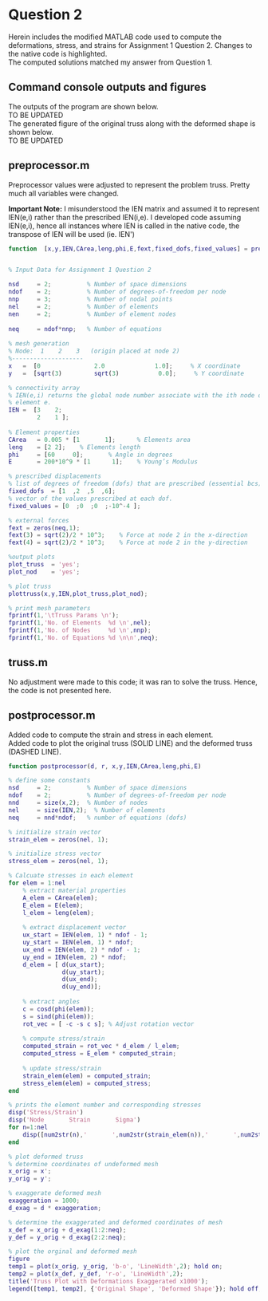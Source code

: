 # Question 2

Herein includes the modified MATLAB code used to compute the deformations, stress, and strains for Assignment 1 Question 2. Changes to the native code is highlighted.  
The computed solutions matched my answer from Question 1.

## Command console outputs and figures
The outputs of the program are shown below.  
TO BE UPDATED  
The generated figure of the original truss along with the deformed shape is shown below.  
TO BE UPDATED

## preprocessor.m
Preprocessor values were adjusted to represent the problem truss. Pretty much all variables were changed.  

__Important Note:__  I misunderstood the IEN matrix and assumed it to represent IEN(e,i) rather than the prescribed IEN(i,e). I developed code assuming IEN(e,i), hence all instances where IEN is called in the native code, the transpose of IEN will be used (ie. IEN')

```matlab
function  [x,y,IEN,CArea,leng,phi,E,fext,fixed_dofs,fixed_values] = preprocessor


% Input Data for Assignment 1 Question 2

nsd 	= 2;	      % Number of space dimensions 
ndof 	= 2;     	  % Number of degrees-of-freedom per node
nnp 	= 3;    	  % Number of nodal points
nel 	= 2;     	  % Number of elements
nen 	= 2;     	  % Number of element nodes
 
neq 	= ndof*nnp;	  % Number of equations
 
% mesh generation
% Node:  1    2    3   (origin placed at node 2) 
%--------------------
x   =  [0               2.0              1.0];     % X coordinate  
y   =  [sqrt(3)         sqrt(3)           0.0];     % Y coordinate

% connectivity array
% IEN(e,i) returns the global node number associate with the ith node of
% element e.
IEN =  [3    2;         
        2    1 ];  
    
% Element properties
CArea 	= 0.005 * [1       1];   	% Elements area  
leng  	= [2 2];   	% Elements length
phi   	= [60     0];   	% Angle in degrees
E     	= 200*10^9 * [1      1];   	% Young’s Modulus 

% prescribed displacements
% list of degrees of freedom (dofs) that are prescribed (essential bcs)
fixed_dofs  = [1  ,2  ,5  ,6];     
% vector of the values prescribed at each dof.
fixed_values = [0  ;0  ;0  ;-10^-4 ];

% external forces
fext = zeros(neq,1);
fext(3)	= sqrt(2)/2 * 10^3;	   % Force at node 2 in the x-direction
fext(4)	= sqrt(2)/2 * 10^3;	   % Force at node 2 in the y-direction

%output plots
plot_truss 	= 'yes';
plot_nod	= 'yes';

% plot truss
plottruss(x,y,IEN,plot_truss,plot_nod);

% print mesh parameters
fprintf(1,'\tTruss Params \n');
fprintf(1,'No. of Elements  %d \n',nel);
fprintf(1,'No. of Nodes     %d \n',nnp);
fprintf(1,'No. of Equations %d \n\n',neq);
```

## truss.m
No adjustment were made to this code; it was ran to solve the truss. Hence, the code is not presented here.

## postprocessor.m
Added code to compute the strain and stress in each element.  
Added code to plot the original truss (SOLID LINE) and the deformed truss (DASHED LINE).
```matlab
function postprocessor(d, r, x,y,IEN,CArea,leng,phi,E)

% define some constants
nsd 	= 2;	      % Number of space dimensions 
ndof 	= 2;     	  % Number of degrees-of-freedom per node
nnd     = size(x,2);  % Number of nodes
nel     = size(IEN,2);  % Number of elements
neq     = nnd*ndof;   % number of equations (dofs)

% initialize strain vector
strain_elem = zeros(nel, 1);

% initialize stress vector
stress_elem = zeros(nel, 1);

% Calcuate stresses in each element
for elem = 1:nel
    % extract material properties
    A_elem = CArea(elem);
    E_elem = E(elem);
    l_elem = leng(elem);
    
    % extract displacement vector
    ux_start = IEN(elem, 1) * ndof - 1;
    uy_start = IEN(elem, 1) * ndof;
    ux_end = IEN(elem, 2) * ndof - 1;
    uy_end = IEN(elem, 2) * ndof;
    d_elem = [ d(ux_start);
               d(uy_start);
               d(ux_end);
               d(uy_end)];
    
    % extract angles
    c = cosd(phi(elem));
    s = sind(phi(elem));
    rot_vec = [ -c -s c s]; % Adjust rotation vector
    
    % compute stress/strain
    computed_strain = rot_vec * d_elem / l_elem;
    computed_stress = E_elem * computed_strain;
    
    % update stress/strain
    strain_elem(elem) = computed_strain;
    stress_elem(elem) = computed_stress;
end

% prints the element number and corresponding stresses
disp('Stress/Strain')
disp('Node       Strain       Sigma')
for n=1:nel
    disp([num2str(n),'       ',num2str(strain_elem(n)),'       ',num2str(stress_elem(n))]);
end

% plot deformed truss
% determine coordinates of undeformed mesh
x_orig = x';
y_orig = y';

% exaggerate deformed mesh
exaggeration = 1000;
d_exag = d * exaggeration;

% determine the exaggerated and deformed coordinates of mesh
x_def = x_orig + d_exag(1:2:neq);
y_def = y_orig + d_exag(2:2:neq);

% plot the orginal and deformed mesh
figure
temp1 = plot(x_orig, y_orig, 'b-o', 'LineWidth',2); hold on;
temp2 = plot(x_def, y_def, 'r-o', 'LineWidth',2);
title('Truss Plot with Deformations Exaggerated x1000');
legend([temp1, temp2], {'Original Shape', 'Deformed Shape'}); hold off;
```

